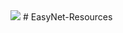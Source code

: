 <img src="https://github.com/DLFC/EasyNet-Resources/blob/master/image/600x200_noshadow.png">
# EasyNet-Resources
